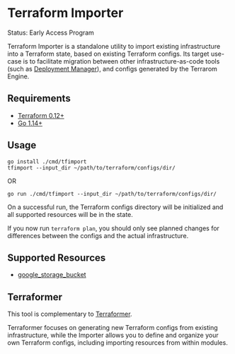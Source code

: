 # Terraform Importer

Status: Early Access Program

Terraform Importer is a standalone utility to import existing infrastructure
into a Terraform state, based on existing Terraform configs. Its target use-case
is to facilitate migration between other infrastructure-as-code tools (such as
[Deployment Manager](https://cloud.google.com/deployment-manager)), and configs
generated by the Terrarom Engine.

## Requirements

-   [Terraform 0.12+](https://www.terraform.io/downloads.html)
-   [Go 1.14+](https://golang.org/dl/)

## Usage

```shell
go install ./cmd/tfimport
tfimport --input_dir ~/path/to/terraform/configs/dir/
```

OR

```shell
go run ./cmd/tfimport --input_dir ~/path/to/terraform/configs/dir/
```

On a successful run, the Terraform configs directory will be initialized and all
supported resources will be in the state.

If you now run `terraform plan`, you should only see planned changes for
differences between the configs and the actual infrastructure.

## Supported Resources

-   [google_storage_bucket](https://www.terraform.io/docs/providers/google/r/storage_bucket.html)

## Terraformer

This tool is complementary to
[Terraformer](https://github.com/GoogleCloudPlatform/terraformer).

Terraformer focuses on generating new Terraform configs from existing
infrastructure, while the Importer allows you to define and organize your own
Terraform configs, including importing resources from within modules.
